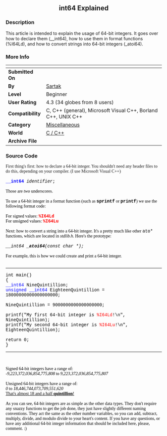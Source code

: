﻿<div align="center">

## int64 Explained


</div>

### Description

This article is intended to explain the usage of 64-bit integers. It goes over how to declare them (__int64), how to use them in format functions (%I64Ld), and how to convert strings into 64-bit integers (_atoi64).
 
### More Info
 


<span>             |<span>
---                |---
**Submitted On**   |
**By**             |[Sartak](https://github.com/Planet-Source-Code/PSCIndex/blob/master/ByAuthor/sartak.md)
**Level**          |Beginner
**User Rating**    |4.3 (34 globes from 8 users)
**Compatibility**  |C, C\+\+ \(general\), Microsoft Visual C\+\+, Borland C\+\+, UNIX C\+\+
**Category**       |[Miscellaneous](https://github.com/Planet-Source-Code/PSCIndex/blob/master/ByCategory/miscellaneous__3-1.md)
**World**          |[C / C\+\+](https://github.com/Planet-Source-Code/PSCIndex/blob/master/ByWorld/c-c.md)
**Archive File**   |[](https://github.com/Planet-Source-Code/sartak-int64-explained__3-4546/archive/master.zip)





### Source Code

<font face = "Comic Sans MS">
First thing's first: how to declare a 64-bit integer. You shouldn't need any header files to do this, depending on your compiler. (I use Microsoft Visual C++)<br>
<br>
<font face = "Courier New">
<b><font color = "#0000FF">__int64<font color = "#000000"></b> <i>identifier</i>;<br>
<font face = "Comic Sans MS">
<br>
Those are <i>two</i> underscores.<br>
<br>
To use a 64-bit integer in a format function (such as <b><font face = "Courier New">sprintf<font face = "Comic Sans MS"></b> or <b><font face = "Courier New">printf<font face = "Comic Sans MS"></b>) we use the following format code:<br>
<br>
For signed values: <font face = "Courier New"><b><font color = "#FF0000">%I64Ld<font color = "#000000"></b><br><font face = "Comic Sans MS">
For unsigned values: <font face = "Courier New"><b><font color = "#FF0000">%I64Lu<font color = "#000000"></b><br><font face = "Comic Sans MS">
<br>
Next: how to convert a string into a 64-bit integer. It's a pretty much like other <font face = "Courier New">ato*<font face = "Comic Sans MS"> functions, which are located in <i>stdlib.h</i>. Here's the prototype:<br>
<br>
<font face = "Courier New">
<i>__int64 <b>_atoi64</b>(const char *);</i><br>
<font face = "Comic Sans MS">
<br>
For example, this is how we could create and print a 64-bit integer.<br>
<br>
<hr><font face = "Courier New">
int main()<br>
{<br>
 <font color = "#0000FF">__int64<font color = "#000000"> NineQuintillion;<br>
 <font color = "#0000FF">unsigned __int64<font color = "#000000"> EighteenQuintillion = 18000000000000000000;<br>
<br>
 NineQuintillion = 9000000000000000000;<br>
<br>
 printf("My first 64-bit integer is <font color = "#FF0000">%I64Ld<font color = "#000000">!\n", NineQuintillion);<br>
 printf("My second 64-bit integer is <font color = "#FF0000">%I64Lu<font color = "#000000">!\n", EighteenQuintillion);<br>
<br>
 return 0;<br>
}
<hr><font face = "Comic Sans MS">
<br>
<br>
Signed 64-bit integers have a range of:<br>
<i>-9,223,372,036,854,775,808</i> to <i>9,223,372,036,854,775,807</i><br>
<br>
Unsigned 64-bit integers have a range of:<br>
<i>0</i> to <i>18,446,744,073,709,551,620</i><br>
<u>That's almost 18 and a half <b>quintillion</b>!</u><br>
<br>
As you can see, 64-bit integers are as simple as the other data types. They don't require any snazzy functions to get the job done, they just have slightly different naming conventions. They act the same as the other number variables, so you can add, subtract, multiply, divide, and modulo divide to your heart's content. If you have any questions, or have any additional 64-bit integer information that should be included here, please, comment. :)


